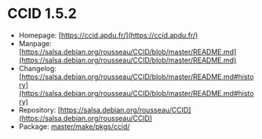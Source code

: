 # CCID 1.5.2
 - Homepage: [https://ccid.apdu.fr/](https://ccid.apdu.fr/)
 - Manpage: [https://salsa.debian.org/rousseau/CCID/blob/master/README.md](https://salsa.debian.org/rousseau/CCID/blob/master/README.md)
 - Changelog: [https://salsa.debian.org/rousseau/CCID/blob/master/README.md#history](https://salsa.debian.org/rousseau/CCID/blob/master/README.md#history)
 - Repository: [https://salsa.debian.org/rousseau/CCID](https://salsa.debian.org/rousseau/CCID)
 - Package: [master/make/pkgs/ccid/](https://github.com/Freetz-NG/freetz-ng/tree/master/make/pkgs/ccid/)

